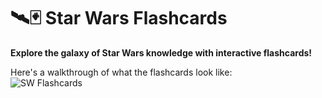 # 🛰️🃏 Star Wars Flashcards
**Explore the galaxy of Star Wars knowledge with interactive flashcards!**

Here's a walkthrough of what the flashcards look like:  
![SW Flashcards](https://media.giphy.com/media/v1.Y2lkPTc5MGI3NjExeGNrdnp2aXBtenJoZjllc3Bva24zbm1weDZjNGk0dWIwc3ZoNW42YyZlcD12MV9pbnRlcm5hbF9naWZfYnlfaWQmY3Q9Zw/6vSb1fZM4hZpU82sKJ/giphy.gif)
